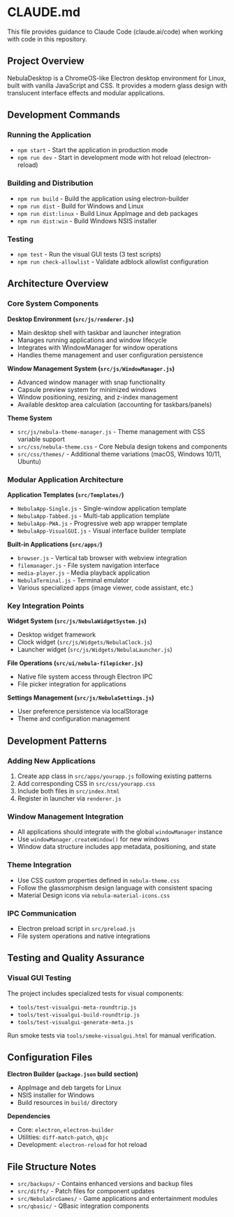 # CLAUDE.md

This file provides guidance to Claude Code (claude.ai/code) when working with code in this repository.

## Project Overview

NebulaDesktop is a ChromeOS-like Electron desktop environment for Linux, built with vanilla JavaScript and CSS. It provides a modern glass design with translucent interface effects and modular applications.

## Development Commands

### Running the Application
- `npm start` - Start the application in production mode
- `npm run dev` - Start in development mode with hot reload (electron-reload)

### Building and Distribution
- `npm run build` - Build the application using electron-builder
- `npm run dist` - Build for Windows and Linux
- `npm run dist:linux` - Build Linux AppImage and deb packages
- `npm run dist:win` - Build Windows NSIS installer

### Testing
- `npm test` - Run the visual GUI tests (3 test scripts)
- `npm run check-allowlist` - Validate adblock allowlist configuration

## Architecture Overview

### Core System Components

**Desktop Environment (`src/js/renderer.js`)**
- Main desktop shell with taskbar and launcher integration
- Manages running applications and window lifecycle
- Integrates with WindowManager for window operations
- Handles theme management and user configuration persistence

**Window Management System (`src/js/WindowManager.js`)**
- Advanced window manager with snap functionality
- Capsule preview system for minimized windows
- Window positioning, resizing, and z-index management
- Available desktop area calculation (accounting for taskbars/panels)

**Theme System**
- `src/js/nebula-theme-manager.js` - Theme management with CSS variable support
- `src/css/nebula-theme.css` - Core Nebula design tokens and components
- `src/css/themes/` - Additional theme variations (macOS, Windows 10/11, Ubuntu)

### Modular Application Architecture

**Application Templates (`src/Templates/`)**
- `NebulaApp-Single.js` - Single-window application template
- `NebulaApp-Tabbed.js` - Multi-tab application template
- `NebulaApp-PWA.js` - Progressive web app wrapper template
- `NebulaApp-VisualGUI.js` - Visual interface builder template

**Built-in Applications (`src/apps/`)**
- `browser.js` - Vertical tab browser with webview integration
- `filemanager.js` - File system navigation interface
- `media-player.js` - Media playback application
- `NebulaTerminal.js` - Terminal emulator
- Various specialized apps (image viewer, code assistant, etc.)

### Key Integration Points

**Widget System (`src/js/NebulaWidgetSystem.js`)**
- Desktop widget framework
- Clock widget (`src/js/Widgets/NebulaClock.js`)
- Launcher widget (`src/js/Widgets/NebulaLauncher.js`)

**File Operations (`src/ui/nebula-filepicker.js`)**
- Native file system access through Electron IPC
- File picker integration for applications

**Settings Management (`src/js/NebulaSettings.js`)**
- User preference persistence via localStorage
- Theme and configuration management

## Development Patterns

### Adding New Applications
1. Create app class in `src/apps/yourapp.js` following existing patterns
2. Add corresponding CSS in `src/css/yourapp.css`
3. Include both files in `src/index.html`
4. Register in launcher via `renderer.js`

### Window Management Integration
- All applications should integrate with the global `windowManager` instance
- Use `windowManager.createWindow()` for new windows
- Window data structure includes app metadata, positioning, and state

### Theme Integration
- Use CSS custom properties defined in `nebula-theme.css`
- Follow the glassmorphism design language with consistent spacing
- Material Design icons via `nebula-material-icons.css`

### IPC Communication
- Electron preload script in `src/preload.js`
- File system operations and native integrations

## Testing and Quality Assurance

### Visual GUI Testing
The project includes specialized tests for visual components:
- `tools/test-visualgui-meta-roundtrip.js`
- `tools/test-visualgui-build-roundtrip.js`
- `tools/test-visualgui-generate-meta.js`

Run smoke tests via `tools/smoke-visualgui.html` for manual verification.

## Configuration Files

**Electron Builder (`package.json` build section)**
- AppImage and deb targets for Linux
- NSIS installer for Windows
- Build resources in `build/` directory

**Dependencies**
- Core: `electron`, `electron-builder`
- Utilities: `diff-match-patch`, `qbjc`
- Development: `electron-reload` for hot reload

## File Structure Notes

- `src/backups/` - Contains enhanced versions and backup files
- `src/diffs/` - Patch files for component updates
- `src/NebulaSrcGames/` - Game applications and entertainment modules
- `src/qbasic/` - QBasic integration components